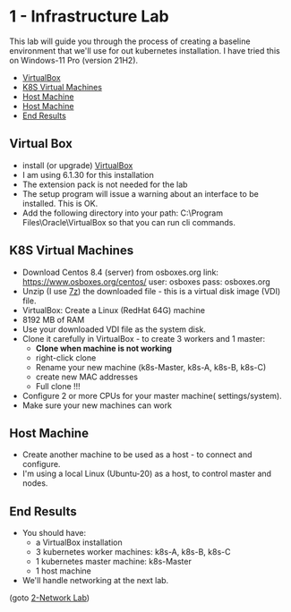 # 1 - Infrastructure Lab

This lab will guide you through the process of creating a baseline environment that we'll use for out kubernetes installation. I have tried this on Windows-11 Pro (version 21H2).

- [VirtualBox](#Virtual-Box)
- [K8S Virtual Machines](#K8S-Virtual-Machines)
- [Host Machine](#Host-Machine)
- [Host Machine](#Host-Machine)
- [End Results](#End-Results)


## Virtual Box

- install (or upgrade) [VirtualBox](https://www.virtualbox.org/wiki/Downloads)
- I am using 6.1.30 for this installation
- The extension pack is not needed for the lab
- The setup program will issue a warning about an 
  interface to be installed. This is OK.
- Add the following directory into your path:
    C:\Program Files\Oracle\VirtualBox
  so that you can run cli commands.

## K8S Virtual Machines

- Download Centos 8.4 (server) from osboxes.org 
    link: https://www.osboxes.org/centos/
    user: osboxes pass: osboxes.org
- Unzip (I use [7z](https://www.7-zip.org/download.html)) the downloaded file - this is a virtual disk image (VDI) file.
- VirtualBox: Create a Linux (RedHat 64G) machine
- 8192 MB of RAM
- Use your downloaded VDI file as the system disk.
- Clone it carefully in VirtualBox - to create 3 workers and 1 master:
  - **Clone when machine is not working**
  - right-click clone
  - Rename your new machine (k8s-Master, k8s-A, k8s-B, k8s-C)
  - create new MAC addresses
  - Full clone !!!
- Configure 2 or more CPUs for your master machine( settings/system).  
- Make sure your new machines can work

## Host Machine

- Create another machine to be used as a host - to connect and configure.
- I'm using a local Linux (Ubuntu-20) as a host, to control master and nodes.

## End Results

- You should have:
  - a VirtualBox installation
  - 3 kubernetes worker machines: k8s-A, k8s-B, k8s-C
  - 1 kubernetes master machine: k8s-Master
  - 1 host machine
- We'll handle networking at the next lab.

(goto [2-Network Lab](https://github.com/YuvalShaul/kubernetes/blob/main/labs/k8s-VirtualBox/2-network-lab/README.md))